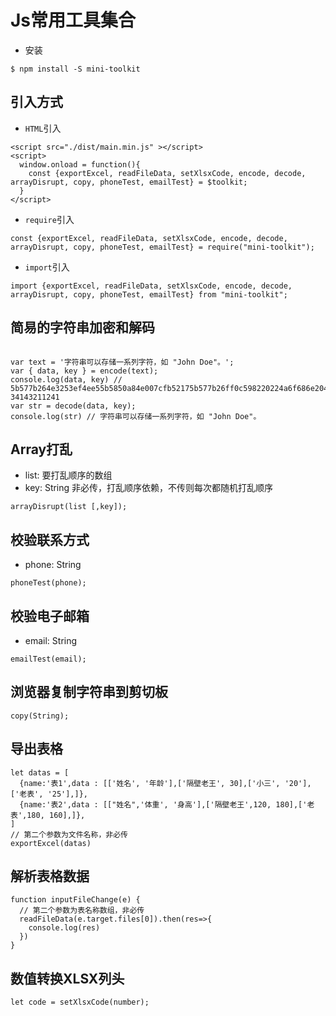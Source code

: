 # Js常用工具集合
- 安装
```
$ npm install -S mini-toolkit
```
## 引入方式
- `HTML`引入
```
<script src="./dist/main.min.js" ></script>
<script>
  window.onload = function(){
    const {exportExcel, readFileData, setXlsxCode, encode, decode, arrayDisrupt, copy, phoneTest, emailTest} = $toolkit;
  }
</script>
```
- `require`引入
```
const {exportExcel, readFileData, setXlsxCode, encode, decode, arrayDisrupt, copy, phoneTest, emailTest} = require("mini-toolkit");
```
- `import`引入
```
import {exportExcel, readFileData, setXlsxCode, encode, decode, arrayDisrupt, copy, phoneTest, emailTest} from "mini-toolkit";
```
## 简易的字符串加密和解码
```

var text = '字符串可以存储一系列字符，如 "John Doe"。';
var { data, key } = encode(text);
console.log(data, key) // 5b577b264e3253ef4ee55b5850a84e007cfb52175b577b26ff0c598220224a6f686e20446f65223002 34143211241
var str = decode(data, key);
console.log(str) // 字符串可以存储一系列字符，如 "John Doe"。
```

## Array打乱
- list: 要打乱顺序的数组
- key: String 非必传，打乱顺序依赖，不传则每次都随机打乱顺序
```
arrayDisrupt(list [,key]);
```

## 校验联系方式
- phone: String
```
phoneTest(phone);
```

## 校验电子邮箱
- email: String
```
emailTest(email);
```


## 浏览器复制字符串到剪切板
```
copy(String);
```
## 导出表格
```
let datas = [
  {name:'表1',data : [['姓名', '年龄'],['隔壁老王', 30],['小三', '20'],['老表', '25'],]},
  {name:'表2',data : [["姓名",'体重', '身高'],['隔壁老王',120, 180],['老表',180, 160],]},
]
// 第二个参数为文件名称，非必传
exportExcel(datas)
```
## 解析表格数据
```
function inputFileChange(e) {
  // 第二个参数为表名称数组，非必传
  readFileData(e.target.files[0]).then(res=>{
    console.log(res)
  })
}
```
## 数值转换XLSX列头
```
let code = setXlsxCode(number);
```

